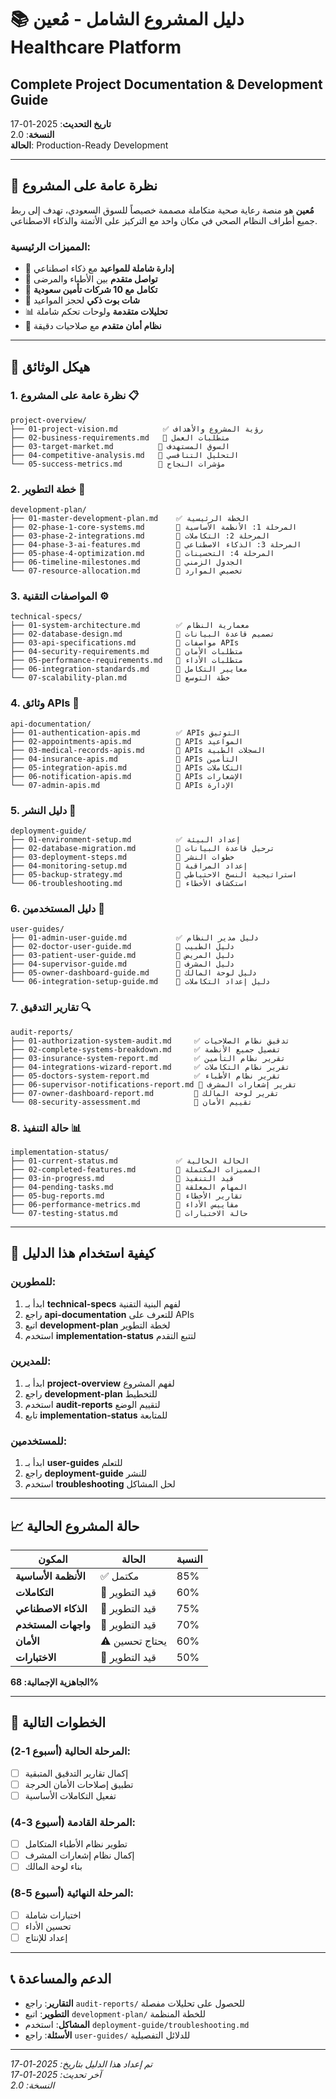 # 📚 دليل المشروع الشامل - مُعين Healthcare Platform
## Complete Project Documentation & Development Guide

**تاريخ التحديث**: 2025-01-17  
**النسخة**: 2.0  
**الحالة**: Production-Ready Development

---

## 🎯 نظرة عامة على المشروع

**مُعين** هو منصة رعاية صحية متكاملة مصممة خصيصاً للسوق السعودي، تهدف إلى ربط جميع أطراف النظام الصحي في مكان واحد مع التركيز على الأتمتة والذكاء الاصطناعي.

### المميزات الرئيسية:
- 🏥 **إدارة شاملة للمواعيد** مع ذكاء اصطناعي
- 💬 **تواصل متقدم** بين الأطباء والمرضى
- 🏥 **تكامل مع 10 شركات تأمين سعودية**
- 🤖 **شات بوت ذكي** لحجز المواعيد
- 📊 **تحليلات متقدمة** ولوحات تحكم شاملة
- 🔐 **نظام أمان متقدم** مع صلاحيات دقيقة

---

## 📁 هيكل الوثائق

### 1. **نظرة عامة على المشروع** 📋
```
project-overview/
├── 01-project-vision.md          ✅ رؤية المشروع والأهداف
├── 02-business-requirements.md   🔄 متطلبات العمل
├── 03-target-market.md          🔄 السوق المستهدف
├── 04-competitive-analysis.md   🔄 التحليل التنافسي
└── 05-success-metrics.md        🔄 مؤشرات النجاح
```

### 2. **خطة التطوير** 🚀
```
development-plan/
├── 01-master-development-plan.md    ✅ الخطة الرئيسية
├── 02-phase-1-core-systems.md       🔄 المرحلة 1: الأنظمة الأساسية
├── 03-phase-2-integrations.md       🔄 المرحلة 2: التكاملات
├── 04-phase-3-ai-features.md        🔄 المرحلة 3: الذكاء الاصطناعي
├── 05-phase-4-optimization.md       🔄 المرحلة 4: التحسينات
├── 06-timeline-milestones.md        🔄 الجدول الزمني
└── 07-resource-allocation.md        🔄 تخصيص الموارد
```

### 3. **المواصفات التقنية** ⚙️
```
technical-specs/
├── 01-system-architecture.md        ✅ معمارية النظام
├── 02-database-design.md            🔄 تصميم قاعدة البيانات
├── 03-api-specifications.md         🔄 مواصفات APIs
├── 04-security-requirements.md      🔄 متطلبات الأمان
├── 05-performance-requirements.md   🔄 متطلبات الأداء
├── 06-integration-standards.md      🔄 معايير التكامل
└── 07-scalability-plan.md           🔄 خطة التوسع
```

### 4. **وثائق APIs** 🔌
```
api-documentation/
├── 01-authentication-apis.md        ✅ APIs التوثيق
├── 02-appointments-apis.md          🔄 APIs المواعيد
├── 03-medical-records-apis.md       🔄 APIs السجلات الطبية
├── 04-insurance-apis.md             🔄 APIs التأمين
├── 05-integration-apis.md           🔄 APIs التكاملات
├── 06-notification-apis.md          🔄 APIs الإشعارات
└── 07-admin-apis.md                 🔄 APIs الإدارة
```

### 5. **دليل النشر** 🚀
```
deployment-guide/
├── 01-environment-setup.md          ✅ إعداد البيئة
├── 02-database-migration.md         🔄 ترحيل قاعدة البيانات
├── 03-deployment-steps.md           🔄 خطوات النشر
├── 04-monitoring-setup.md           🔄 إعداد المراقبة
├── 05-backup-strategy.md            🔄 استراتيجية النسخ الاحتياطي
└── 06-troubleshooting.md            🔄 استكشاف الأخطاء
```

### 6. **دليل المستخدمين** 👥
```
user-guides/
├── 01-admin-user-guide.md           ✅ دليل مدير النظام
├── 02-doctor-user-guide.md          🔄 دليل الطبيب
├── 03-patient-user-guide.md         🔄 دليل المريض
├── 04-supervisor-guide.md           🔄 دليل المشرف
├── 05-owner-dashboard-guide.md      🔄 دليل لوحة المالك
└── 06-integration-setup-guide.md    🔄 دليل إعداد التكاملات
```

### 7. **تقارير التدقيق** 🔍
```
audit-reports/
├── 01-authorization-system-audit.md     ✅ تدقيق نظام الصلاحيات
├── 02-complete-systems-breakdown.md     ✅ تفصيل جميع الأنظمة
├── 03-insurance-system-report.md        ✅ تقرير نظام التأمين
├── 04-integrations-wizard-report.md     ✅ تقرير نظام التكاملات
├── 05-doctors-system-report.md          ✅ تقرير نظام الأطباء
├── 06-supervisor-notifications-report.md 🔄 تقرير إشعارات المشرف
├── 07-owner-dashboard-report.md         🔄 تقرير لوحة المالك
└── 08-security-assessment.md            🔄 تقييم الأمان
```

### 8. **حالة التنفيذ** 📊
```
implementation-status/
├── 01-current-status.md             ✅ الحالة الحالية
├── 02-completed-features.md         🔄 المميزات المكتملة
├── 03-in-progress.md                🔄 قيد التنفيذ
├── 04-pending-tasks.md              🔄 المهام المعلقة
├── 05-bug-reports.md                🔄 تقارير الأخطاء
├── 06-performance-metrics.md        🔄 مقاييس الأداء
└── 07-testing-status.md             🔄 حالة الاختبارات
```

---

## 🎯 كيفية استخدام هذا الدليل

### للمطورين:
1. ابدأ بـ **technical-specs** لفهم البنية التقنية
2. راجع **api-documentation** للتعرف على APIs
3. اتبع **development-plan** لخطة التطوير
4. استخدم **implementation-status** لتتبع التقدم

### للمديرين:
1. ابدأ بـ **project-overview** لفهم المشروع
2. راجع **development-plan** للتخطيط
3. استخدم **audit-reports** لتقييم الوضع
4. تابع **implementation-status** للمتابعة

### للمستخدمين:
1. ابدأ بـ **user-guides** للتعلم
2. راجع **deployment-guide** للنشر
3. استخدم **troubleshooting** لحل المشاكل

---

## 📈 حالة المشروع الحالية

| المكون | الحالة | النسبة |
|--------|--------|--------|
| **الأنظمة الأساسية** | ✅ مكتمل | 85% |
| **التكاملات** | 🔄 قيد التطوير | 60% |
| **الذكاء الاصطناعي** | 🔄 قيد التطوير | 75% |
| **واجهات المستخدم** | 🔄 قيد التطوير | 70% |
| **الأمان** | ⚠️ يحتاج تحسين | 60% |
| **الاختبارات** | 🔄 قيد التطوير | 50% |

**الجاهزية الإجمالية: 68%**

---

## 🚀 الخطوات التالية

### المرحلة الحالية (أسبوع 1-2):
- [ ] إكمال تقارير التدقيق المتبقية
- [ ] تطبيق إصلاحات الأمان الحرجة
- [ ] تفعيل التكاملات الأساسية

### المرحلة القادمة (أسبوع 3-4):
- [ ] تطوير نظام الأطباء المتكامل
- [ ] إكمال نظام إشعارات المشرف
- [ ] بناء لوحة المالك

### المرحلة النهائية (أسبوع 5-8):
- [ ] اختبارات شاملة
- [ ] تحسين الأداء
- [ ] إعداد للإنتاج

---

## 📞 الدعم والمساعدة

- **التقارير**: راجع `audit-reports/` للحصول على تحليلات مفصلة
- **التطوير**: اتبع `development-plan/` للخطة المنظمة
- **المشاكل**: استخدم `deployment-guide/troubleshooting.md`
- **الأسئلة**: راجع `user-guides/` للدلائل التفصيلية

---

*تم إعداد هذا الدليل بتاريخ: 2025-01-17*  
*آخر تحديث: 2025-01-17*  
*النسخة: 2.0*
